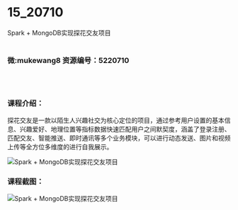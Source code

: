 # 15_20710
Spark + MongoDB实现探花交友项目
<br/></br>
<h3>微:mukewang8 资源编号：5220710</h3>
<br/></br>
<h3>课程介绍：</h3>
<p><a title="查看与 探花 相关的文章" target="_blank">探花</a>交友是一款以陌生人兴趣社交为核心定位的项目，通过参考用户设置的基本信息、兴趣爱好、地理位置等指标数据快速匹配用户之间默契度，涵盖了登录注册、匹配交友、智能推送、即时通讯等多个业务模块，可以进行动态发送、图片和视频上传等全方位多维度的进行自我展示。</p>
<p><img src="https://www.ko996.com/wp-content/uploads/img/2021/08/1-26-300x216.png" alt="Spark + MongoDB实现探花交友项目"></p>
<div class="info-desc">
<h3>课程截图：</h3>
<p><img src="https://www.ko996.com/wp-content/uploads/img/2021/08/2-26.png" alt="Spark + MongoDB实现探花交友项目"></p>


			
</div>
